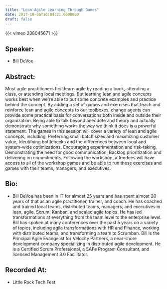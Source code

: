 ```yaml
---
title: "Lean-Agile Learning Through Games"
date: 2017-10-06T16:04:21.0000000
draft: false
---
```


{{< vimeo 238045671 >}}

## Speaker:

 - Bill DeVoe

## Abstract:

<p>Most agile practitioners first learn agile by reading a book, attending a class, or attending local meetings. But learning lean and agile concepts works best when we're able to put some concrete examples and practice behind the concept. By adding a set of games and exercises that teach and reinforce lean and agile concepts to our toolboxes, change agents can provide some practical basis for conversations both inside and outside their organization. Being able to talk beyond anecdote and theory and actually demonstrate why something works the way we think it does is a powerful statement. The games in this session will cover a variety of lean and agile concepts, including: Preferring small batch sizes and maximizing customer value, Identifying bottlenecks and the differences between local and system-wide optimizations, Encouraging experimentation and risk-taking, Demonstrating the need for good communication, Backlog prioritization and delivering on commitments. Following the workshop, attendees will have access to all of the workshop games and be able to run these exercises and games with their teams, managers, and executives.</p>

## Bio:

 - <p>Bill DeVoe has been in IT for almost 25 years and has spent almost 20 years of that as an agile practitioner, trainer, and coach. He has coached and trained local teams, distributed teams, managers, and executives in lean, agile, Scrum, Kanban, and scaled agile topics. He has led transformations at everything from the team level to the enterprise level. Bill has spoken at many conferences over the past 5 years on a variety of topics, including agile transformations with HR and Finance, working with distributed teams, and transforming a team to Scrumban. Bill is the Principal Agile Evangelist for Velocity Partners, a near-shore development company specializing in distributed agile development. He is a Certified Scrum Professional, a SAFe Program Consultant, and licensed Management 3.0 Facilitator.</p>

## Recorded At:

 - Little Rock Tech Fest

